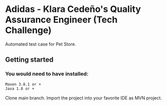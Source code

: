# Adidas - Klara Cedeño's Quality Assurance Engineer (Tech Challenge)

Automated test case for Pet Store.

## Getting started

### You would need to have installed:

```
Maven 3.8.1 or +
Java 1.8 or +
```

Clone main branch.
Import the project into your favorite IDE as MVN project.
